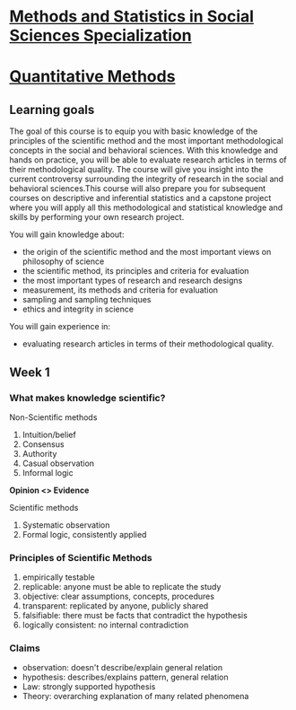 # [Methods and Statistics in Social Sciences Specialization](https://www.coursera.org/specializations/social-science)

# [Quantitative Methods](https://www.coursera.org/learn/quantitative-methods)

## Learning goals
The goal of this course is to equip you with basic knowledge of the principles of the scientific method and the most important methodological concepts in the social and behavioral sciences. With this knowledge and hands on practice, you will be able to evaluate research articles in terms of their methodological quality. The course will give you insight into the current controversy surrounding the integrity of research in the social and behavioral sciences.This course will also prepare you for subsequent courses on descriptive and inferential statistics and a capstone project where you will apply all this methodological and statistical knowledge and skills by performing your own research project.

You will gain knowledge about:

* the origin of the scientific method and the most important views on philosophy of science
* the scientific method, its principles and criteria for evaluation
* the most important types of research and research designs
* measurement, its methods and criteria for evaluation
* sampling and sampling techniques
* ethics and integrity in science

You will gain experience in:

* evaluating research articles in terms of their methodological quality.


## Week 1

### What makes knowledge scientific?


Non-Scientific methods
1. Intuition/belief
2. Consensus
3. Authority
4. Casual observation
5. Informal logic

**Opinion <> Evidence**

Scientific methods
1. Systematic observation
2. Formal logic, consistently applied

### Principles of Scientific Methods
1. empirically testable
2. replicable: anyone must be able to replicate the study
3. objective: clear assumptions, concepts, procedures
4. transparent: replicated by anyone, publicly shared
5. falsifiable: there must be facts that contradict the hypothesis
6. logically consistent: no internal contradiction

### Claims
* observation: doesn't describe/explain general relation
* hypothesis: describes/explains pattern, general relation
* Law: strongly supported hypothesis
* Theory: overarching explanation of many related phenomena

